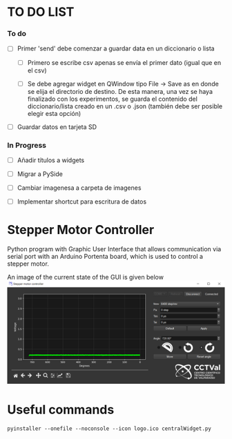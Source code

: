 # TO DO LIST

### To do
- [ ] Primer 'send' debe comenzar a guardar data en un diccionario o lista
    - [ ] Primero se escribe csv apenas se envía el primer dato (igual que en el csv)
    - [ ] Se debe agregar widget en QWindow tipo File -> Save as en donde se elija el directorio de destino. De esta manera, una vez se haya finalizado con los experimentos, se guarda el contenido del diccionario/lista creado en un .csv o .json (también debe ser posible elegir esta opción)


- [ ] Guardar datos en tarjeta SD

### In Progress
- [ ] Añadir títulos a widgets

- [ ] Migrar a PySide

- [ ] Cambiar imagenesa a carpeta de imagenes

- [ ] Implementar shortcut para escritura de datos

# Stepper Motor Controller

Python program with Graphic User Interface that allows communication via serial port with an Arduino Portenta board, which is used to control a stepper motor.

An image of the current state of the GUI is given below
![image](GUI_mockup.png)


# Useful commands
```
pyinstaller --onefile --noconsole --icon logo.ico centralWidget.py
```
